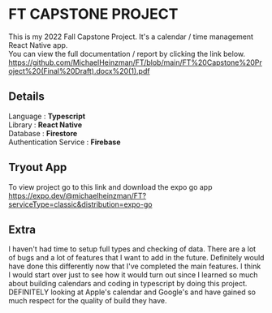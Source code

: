 # FT CAPSTONE PROJECT 
This is my 2022 Fall Capstone Project. It's a calendar / time management React Native app.   
You can view the full documentation / report by clicking the link below.
https://github.com/MichaelHeinzman/FT/blob/main/FT%20Capstone%20Project%20(Final%20Draft).docx%20(1).pdf





## **Details**   
  Language : **Typescript**     
  Library : **React Native**      
  Database : **Firestore**    
  Authentication Service : **Firebase**     
## Tryout App   
To view project go to this link and download the expo go app  
https://expo.dev/@michaelheinzman/FT?serviceType=classic&distribution=expo-go   


## Extra
I haven't had time to setup full types and checking of data. There are a lot of bugs and a lot of features that I want to add in the future. Definitely would have done this differently now that I've completed the main features. I think I would start over just to see how it would turn out since I learned so much about building calendars and coding in typescript by doing this project.  DEFINITELY  looking at Apple's calendar and Google's and have gained so much respect for the quality of build they have. 


